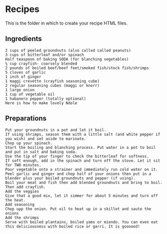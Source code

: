 # Recipes

This is the folder in which to create your recipe HTML files.

## Ingredients

    2 cups of peeled groundnuts (also called called peanuts)
    3 cups of bitterleaf and/or spinach
    Half teaspoon of baking SODA (for blanching vegetables)
    ¼ cup crayfish- coarsely blended
    2 pounds of boiled beef/beef feet/smoked fish/stock fish/shrimps
    5 cloves of garlic
    1 inch of ginger
    1 maggi crevette (crayfish seasoning cube)
    2 regular seasoning cubes (maggi or knorr)
    1 large onion
    1 cup of vegetable oil
    1 habanero pepper (totally optional)
    Here is how to make lovely Ndole

## Preparations

    Put your groundnuts in a pot and let it boil.
    If using shrimps, season them with a little salt (and white pepper if you wish) and set aside to marinate.
    Chop up your spinach.
    Start the boiling and blanching process. Put water in a pot to boil and put in salt and baking soda.
    Use the tip of your finger to check the bitterleaf for softness.
    If soft enough, add in the spinach and turn off the stove. Let it sit for TWO minutes.
    Pour vegetable onto a strainer and immediately run cold water on it.
    Peel garlic and ginger and chop half of your onions then put in a blender plus your boiled groundnuts and pepper (if using).
    Boil your meat and fish then add blended groundnuts and bring to boil. Then add crayfish.
    Add the veggies
    Give that a good mix, let it simmer for about 5 minutes and turn off the heat.
    Add seasoning
    Chop upp the onion. Put oil to heat up in a skillet and saute the onions
    Add the shrimps
    Serve with boiled plantains, boiled yams or miondo. You can even eat this deliciousness with boiled rice or garri. It is goooood!

